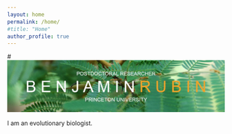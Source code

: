 ```yaml
---
layout: home
permalink: /home/
#title: "Home"
author_profile: true
---
```


#![](/assets/images/Ben_banner-1024x245.jpg)

I am an evolutionary biologist.
